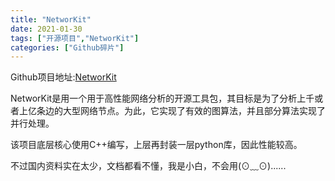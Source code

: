 ```yaml
---
title: "NetworKit"
date: 2021-01-30
tags: ["开源项目","NetworKit"]
categories: ["Github碎片"]
---
```


Github项目地址:[NetworKit](https://github.com/networkit/networkit)

NetworKit是用一个用于高性能网络分析的开源工具包，其目标是为了分析上千或者上亿条边的大型网络节点。为此，它实现了有效的图算法，并且部分算法实现了并行处理。

该项目底层核心使用C++编写，上层再封装一层python库，因此性能较高。

不过国内资料实在太少，文档都看不懂，我是小白，不会用(⊙﹏⊙)......

